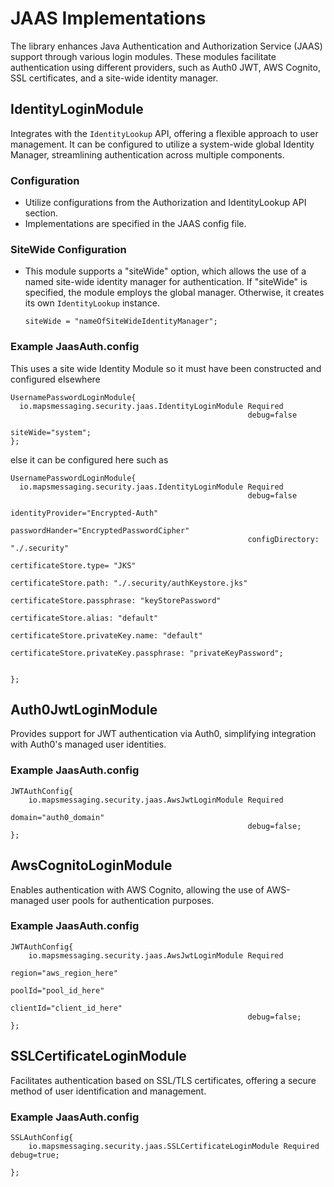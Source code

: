 # JAAS Implementations

The library enhances Java Authentication and Authorization Service (JAAS) support through various login modules. These modules facilitate authentication using different providers, such as Auth0 JWT, AWS Cognito, SSL certificates, and a site-wide identity manager.

## IdentityLoginModule

Integrates with the `IdentityLookup` API, offering a flexible approach to user management. It can be configured to utilize a system-wide global Identity Manager, streamlining authentication across multiple components.

### Configuration

- Utilize configurations from the Authorization and IdentityLookup API section.
- Implementations are specified in the JAAS config file.

### SiteWide Configuration

- This module supports a "siteWide" option, which allows the use of a named site-wide identity manager for authentication. If "siteWide" is specified, the module employs the global manager. Otherwise, it creates its own `IdentityLookup` instance.

  ```
  siteWide = "nameOfSiteWideIdentityManager";
  ```

### Example JaasAuth.config

This uses a site wide Identity Module so it must have been constructed and configured elsewhere
```text
UsernamePasswordLoginModule{
  io.mapsmessaging.security.jaas.IdentityLoginModule Required
                                                     debug=false
                                                     siteWide="system";
};
```

else it can be configured here such as

```text
UsernamePasswordLoginModule{
  io.mapsmessaging.security.jaas.IdentityLoginModule Required
                                                     debug=false
                                                     identityProvider="Encrypted-Auth"
                                                     passwordHander="EncryptedPasswordCipher"
                                                     configDirectory: "./.security"
                                                     certificateStore.type= "JKS"
                                                     certificateStore.path: "./.security/authKeystore.jks"
                                                     certificateStore.passphrase: "keyStorePassword"
                                                     certificateStore.alias: "default"
                                                     certificateStore.privateKey.name: "default"
                                                     certificateStore.privateKey.passphrase: "privateKeyPassword";


};
```
## Auth0JwtLoginModule

Provides support for JWT authentication via Auth0, simplifying integration with Auth0's managed user identities.

### Example JaasAuth.config
```text
JWTAuthConfig{
    io.mapsmessaging.security.jaas.AwsJwtLoginModule Required
                                                     domain="auth0_domain"
                                                     debug=false;
};

```

## AwsCognitoLoginModule

Enables authentication with AWS Cognito, allowing the use of AWS-managed user pools for authentication purposes.

### Example JaasAuth.config
```text
JWTAuthConfig{
    io.mapsmessaging.security.jaas.AwsJwtLoginModule Required
                                                     region="aws_region_here"
                                                     poolId="pool_id_here"
                                                     clientId="client_id_here"
                                                     debug=false;
};

```


## SSLCertificateLoginModule

Facilitates authentication based on SSL/TLS certificates, offering a secure method of user identification and management.

### Example JaasAuth.config
```text
SSLAuthConfig{
    io.mapsmessaging.security.jaas.SSLCertificateLoginModule Required debug=true;

};
```
